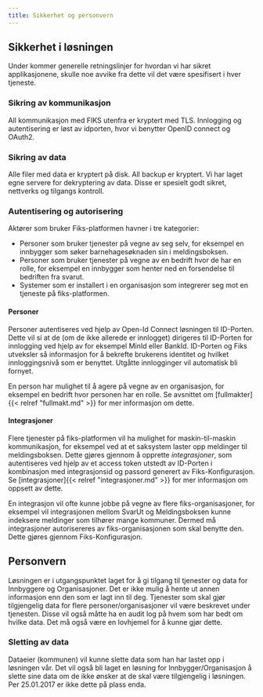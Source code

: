 ```yaml
---
title: Sikkerhet og personvern
---
```


## Sikkerhet i løsningen

Under kommer generelle retningslinjer for hvordan vi har sikret applikasjonene, skulle noe avvike fra dette vil det 
være spesifisert i hver tjeneste.

### Sikring av kommunikasjon

All kommunikasjon med FIKS utenfra er kryptert med TLS. 
Innlogging og autentisering er løst av idporten, hvor vi benytter OpenID connect og OAuth2. 

### Sikring av data

Alle filer med data er kryptert på disk. All backup er kryptert. Vi har laget egne servere for dekryptering av data.
Disse er spesielt godt sikret, nettverks og tilgangs kontroll. 

### Autentisering og autorisering
Aktører som bruker Fiks-platformen havner i tre kategorier:

* Personer som bruker tjenester på vegne av seg selv, for eksempel en innbygger som søker barnehagesøknaden sin i meldingsboksen.
* Personer som bruker tjenester på vegne av en bedrift hvor de har en rolle, for eksempel en innbygger som henter ned en forsendelse til bedriften fra svarut.
* Systemer som er installert i en organisasjon som integrerer seg mot en tjeneste på fiks-platformen.  

#### Personer
Personer autentiseres ved hjelp av Open-Id Connect løsningen til ID-Porten. Dette vil si at de (om de ikke allerede er innlogget) dirigeres til ID-Porten for innlogging ved hjelp av for eksempel MinId eller BankId. ID-Porten og Fiks utveksler så informasjon for å bekrefte brukerens identitet og hvilket innloggingsnivå som er benyttet. Utgåtte innlogginger vil automatisk bli fornyet.

En person har mulighet til å agere på vegne av en organisasjon, for eksempel en bedrift hvor personen har en rolle. Se avsnittet om [fullmakter]{{< relref "fullmakt.md" >}} for mer informasjon om dette.

#### Integrasjoner
Flere tjenester på fiks-platformen vil ha mulighet for maskin-til-maskin kommunikasjon, for eksempel ved at et saksystem laster opp meldinger til meldingsboksen. Dette gjøres gjennom å opprette  _integrasjoner_, som autentiseres ved hjelp av et access token utstedt av ID-Porten i kombinasjon med integrasjonsid og passord generert av Fiks-Konfigurasjon. Se [integrasjoner]{{< relref "integrasjoner.md" >}} for mer informasjon om oppsett av dette.

En integrasjon vil ofte kunne jobbe på vegne av flere fiks-organisasjoner, for eksempel vil integrasjonen mellom SvarUt og Meldingsboksen kunne indeksere meldinger som tilhører mange kommuner. Dermed må integrasjoner autorisereres av fiks-organisasjonen som skal benytte den. Dette gjøres gjennom Fiks-Konfigurasjon. 

## Personvern

Løsningen er i utgangspunktet laget for å gi tilgang til tjenester og data for Innbyggere og Organisasjoner. Det er ikke mulig
å hente ut annen informasjon enn den som er lagt inn til deg. Tjenester som skal gjør tilgjengelig data for flere
personer/organisasjoner vil være beskrevet under tjenesten. Disse vil også måtte ha en audit log på hvem som har bedt 
om hvilke data. Det må også være en lovhjemel for å kunne gjør dette.

### Sletting av data

Dataeier (kommunen) vil kunne slette data som han har lastet opp i løsningen vår. 
Det vil også bli laget en løsning for Innbygger/Organisasjon å slette sine data
om de ikke ønsker at de skal være tilgjengelig i løsningen. Per 25.01.2017 er ikke dette på plass enda.
